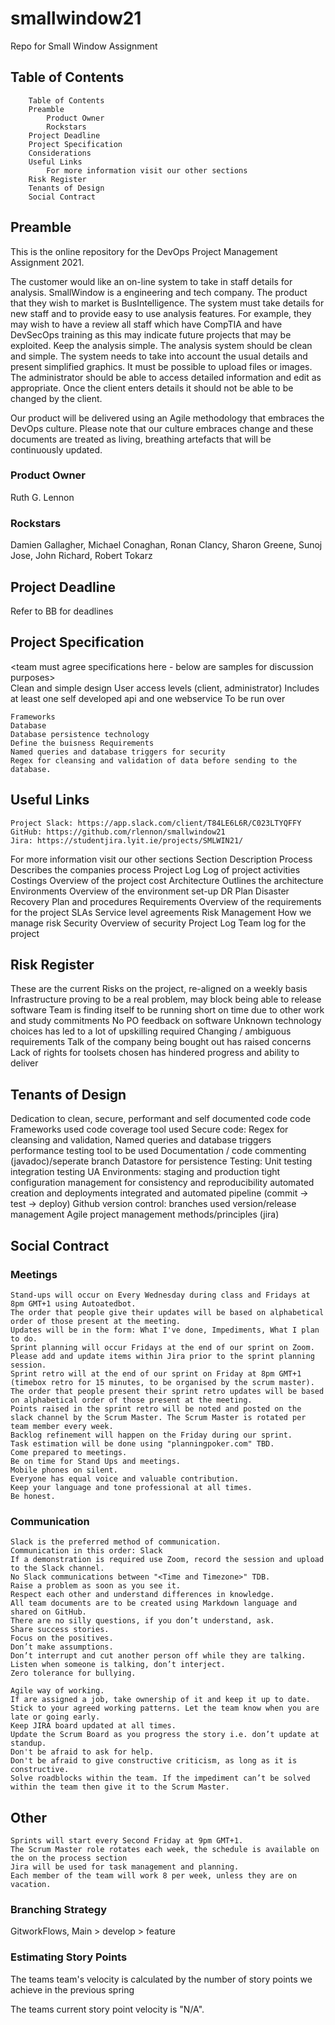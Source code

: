 # smallwindow21
Repo for Small Window Assignment 

## Table of Contents

        Table of Contents
        Preamble
            Product Owner
            Rockstars
        Project Deadline
        Project Specification
        Considerations
        Useful Links
            For more information visit our other sections
        Risk Register
        Tenants of Design
        Social Contract

## Preamble

This is the online repository for the DevOps Project Management Assignment 2021. 

The customer would like an on-line system to take in staff details for analysis. SmallWindow is a
engineering and tech company. The product that they wish to market is BusIntelligence. The system
must take details for new staff and to provide easy to use analysis features. For example, they may
wish to have a review all staff which have CompTIA and have DevSecOps training as this may indicate
future projects that may be exploited. Keep the analysis simple. The analysis system should be clean
and simple. The system needs to take into account the usual details and present simplified graphics.
It must be possible to upload files or images. The administrator should be able to access detailed
information and edit as appropriate. Once the client enters details it should not be able to be changed
by the client.


Our product will be delivered using an Agile methodology that embraces the DevOps culture. Please note that our culture embraces change and these documents are treated as living, breathing artefacts that will be continuously updated.

### Product Owner
Ruth G. Lennon

### Rockstars
Damien Gallagher,
Michael Conaghan,
Ronan Clancy,
Sharon Greene,
Sunoj Jose,
John Richard,
Robert Tokarz

## Project Deadline

Refer to BB for deadlines
  
## Project Specification
<team must agree specifications here - below are samples for discussion purposes>    
    Clean and simple design
    User access levels (client, administrator)
    Includes at least one self developed api and one webservice
    To be run over <specify platform>

    Frameworks
    Database
    Database persistence technology
    Define the buisness Requirements
    Named queries and database triggers for security
    Regex for cleansing and validation of data before sending to the database.

## Useful Links

    Project Slack: https://app.slack.com/client/T84LE6L6R/C023LTYQFFY
    GitHub: https://github.com/rlennon/smallwindow21
    Jira: https://studentjira.lyit.ie/projects/SMLWIN21/
    

For more information visit our other sections
<pick from the sample sections below and add your own>
Section 	Description
Process 	Describes the companies process
Project Log 	Log of project activities
Costings 	Overview of the project cost
Architecture 	Outlines the architecture
Environments 	Overview of the environment set-up
DR Plan 	Disaster Recovery Plan and procedures
Requirements 	Overview of the requirements for the project
SLAs 	Service level agreements
Risk Management 	How we manage risk
Security 	Overview of security
Project Log 	Team log for the project

  
## Risk Register

These are the current Risks on the project, re-aligned on a weekly basis
<pick from the sample sections below and add your own>
    Infrastructure proving to be a real problem, may block being able to release software
    Team is finding itself to be running short on time due to other work and study commitments
    No PO feedback on software
    Unknown technology choices has led to a lot of upskilling required
    Changing / ambiguous requirements
    Talk of the company being bought out has raised concerns
    Lack of rights for toolsets chosen has hindered progress and ability to deliver

## Tenants of Design
<pick from the sample sections below and add your own>
    Dedication to clean, secure, performant and self documented code
        code Frameworks used
        code coverage tool used
        Secure code: Regex for cleansing and validation, Named queries and database triggers
        performance testing tool to be used
    Documentation / code commenting (javadoc)/seperate branch
    Datastore for persistence
    Testing:
        Unit testing
        integration testing
        UA
    Environments:
        staging and production
        tight configuration management for consistency and reproducibility
        automated creation and deployments
        integrated and automated pipeline (commit -> test -> deploy)
    Github version control:
        branches used
        version/release management
    Agile project management methods/principles (jira)

## Social Contract

### Meetings

    Stand-ups will occur on Every Wednesday during class and Fridays at 8pm GMT+1 using Autoatedbot.
    The order that people give their updates will be based on alphabetical order of those present at the meeting.
    Updates will be in the form: What I've done, Impediments, What I plan to do.
    Sprint planning will occur Fridays at the end of our sprint on Zoom.
    Please add and update items within Jira prior to the sprint planning session.
    Sprint retro will at the end of our sprint on Friday at 8pm GMT+1 (timebox retro for 15 minutes, to be organised by the scrum master).
    The order that people present their sprint retro updates will be based on alphabetical order of those present at the meeting.
    Points raised in the sprint retro will be noted and posted on the slack channel by the Scrum Master. The Scrum Master is rotated per team member every week.
    Backlog refinement will happen on the Friday during our sprint.
    Task estimation will be done using "planningpoker.com" TBD. 
    Come prepared to meetings.
    Be on time for Stand Ups and meetings.
    Mobile phones on silent.
    Everyone has equal voice and valuable contribution.
    Keep your language and tone professional at all times.
    Be honest.

### Communication

    Slack is the preferred method of communication.
    Communication in this order: Slack
    If a demonstration is required use Zoom, record the session and upload to the Slack channel.
    No Slack communications between "<Time and Timezone>" TDB.
    Raise a problem as soon as you see it.
    Respect each other and understand differences in knowledge.
    All team documents are to be created using Markdown language and shared on GitHub.
    There are no silly questions, if you don’t understand, ask.
    Share success stories.
    Focus on the positives.
    Don’t make assumptions.
    Don’t interrupt and cut another person off while they are talking.
    Listen when someone is talking, don’t interject.
    Zero tolerance for bullying.
    
    Agile way of working.
    If are assigned a job, take ownership of it and keep it up to date.
    Stick to your agreed working patterns. Let the team know when you are late or going early.
    Keep JIRA board updated at all times.
    Update the Scrum Board as you progress the story i.e. don’t update at standup.
    Don't be afraid to ask for help.
    Don't be afraid to give constructive criticism, as long as it is constructive.
    Solve roadblocks within the team. If the impediment can’t be solved within the team then give it to the Scrum Master.

## Other

    Sprints will start every Second Friday at 9pm GMT+1.
    The Scrum Master role rotates each week, the schedule is available on the on the process section
    Jira will be used for task management and planning.
    Each member of the team will work 8 per week, unless they are on vacation.

### Branching Strategy
GitworkFlows, Main > develop > feature
  
### Estimating Story Points

The teams team's velocity is calculated by the number of story points we achieve in the previous spring 

The teams current story point velocity is "N/A".
